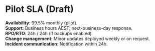# Pilot SLA (Draft)

**Availability**: 99.5% monthly (pilot).  
**Support**: Business hours AEST; next-business-day response.  
**RPO/RTO**: 24h / 24h (if backups enabled).  
**Change management**: Minor updates deployed weekly or on request.  
**Incident communication**: Notification within 24h.